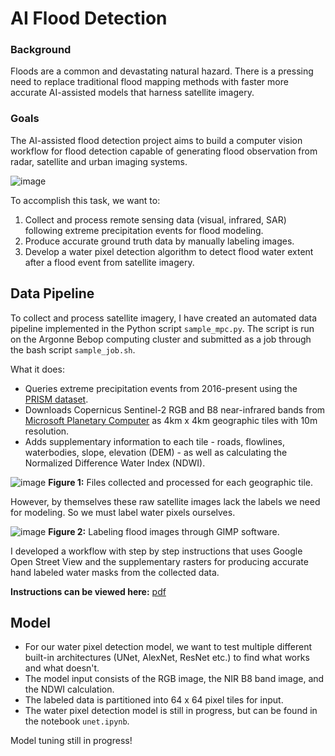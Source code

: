 # AI Flood Detection
### Background
Floods are a common and devastating natural hazard. There is a pressing need to replace traditional flood mapping methods with faster more accurate AI-assisted models that harness satellite imagery.

### Goals
The AI-assisted flood detection project aims to build a computer vision workflow for flood detection capable of generating flood observation from radar, satellite and urban imaging systems.

![image](https://github.com/davdma/floodmaps/assets/42689743/0685799c-7ab7-4640-9ae4-759b797dd13f)

To accomplish this task, we want to:
1. Collect and process remote sensing data (visual, infrared, SAR) following extreme precipitation events for flood modeling.
2. Produce accurate ground truth data by manually labeling images.
3. Develop a water pixel detection algorithm to detect flood water extent after a flood event from satellite imagery.

## Data Pipeline
To collect and process satellite imagery, I have created an automated data pipeline implemented in the Python script `sample_mpc.py`. The script is run on the Argonne Bebop computing cluster and submitted as a job through the bash script `sample_job.sh`.

What it does:
* Queries extreme precipitation events from 2016-present using the [PRISM dataset](https://prism.oregonstate.edu/).
* Downloads Copernicus Sentinel-2 RGB and B8 near-infrared bands from [Microsoft Planetary Computer](https://planetarycomputer.microsoft.com/dataset/sentinel-2-l2a) as 4km x 4km geographic tiles with 10m resolution.
* Adds supplementary information to each tile - roads, flowlines, waterbodies, slope, elevation (DEM) - as well as calculating the Normalized Difference Water Index (NDWI).

![image](https://github.com/davdma/floodmaps/assets/42689743/22ea35ff-ee17-4d52-9520-7c4204e52faa)
**Figure 1:** Files collected and processed for each geographic tile.

However, by themselves these raw satellite images lack the labels we need for modeling. So we must label water pixels ourselves.

![image](https://github.com/davdma/floodmaps/assets/42689743/91799a7d-6fa8-4c04-b3c5-9f1a565b8e59)
**Figure 2:** Labeling flood images through GIMP software.

I developed a workflow with step by step instructions that uses Google Open Street View and the supplementary rasters for producing accurate hand labeled water masks from the collected data.

**Instructions can be viewed here:** [pdf](https://1drv.ms/b/s!Aq3V83mBle0dvhMcZAiCh04A59--?e=IdSswS)

## Model
* For our water pixel detection model, we want to test multiple different built-in architectures (UNet, AlexNet, ResNet etc.) to find what works and what doesn't.
* The model input consists of the RGB image, the NIR B8 band image, and the NDWI calculation.
* The labeled data is partitioned into 64 x 64 pixel tiles for input.
* The water pixel detection model is still in progress, but can be found in the notebook `unet.ipynb`.

Model tuning still in progress!

